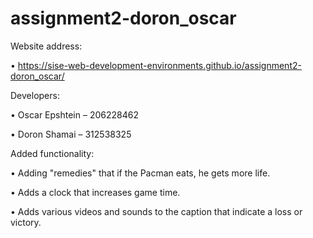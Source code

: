 # assignment2-doron_oscar

Website address:

•	https://sise-web-development-environments.github.io/assignment2-doron_oscar/

Developers:

•	Oscar Epshtein – 206228462

•	Doron Shamai – 312538325

Added functionality:

•	Adding "remedies" that if the Pacman eats, he gets more life.

•	Adds a clock that increases game time. 

•	Adds various videos and sounds to the caption that indicate a loss or victory.
